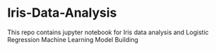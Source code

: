 # Iris-Data-Analysis
This repo contains jupyter notebook for Iris data analysis and Logistic Regression Machine Learning Model Building
